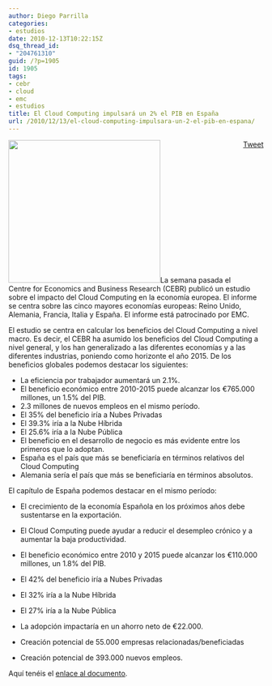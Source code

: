 ```yaml
---
author: Diego Parrilla
categories:
- estudios
date: 2010-12-13T10:22:15Z
dsq_thread_id:
- "204761310"
guid: /?p=1905
id: 1905
tags:
- cebr
- cloud
- emc
- estudios
title: El Cloud Computing impulsará un 2% el PIB en España
url: /2010/12/13/el-cloud-computing-impulsara-un-2-el-pib-en-espana/
---
```


<div style="float: right; margin-left: 10px;">
  <a href="https://twitter.com/share" class="twitter-share-button" data-via="nubeblog" data-hashtags="cebr,cloud,emc,estudios" data-count="vertical" data-url="/2010/12/13/el-cloud-computing-impulsara-un-2-el-pib-en-espana/">Tweet</a>
</div>

[<img class="alignright size-medium wp-image-1907" title="Europe_map" src="/wp-content/uploads/Europe_map-300x282.jpg" alt="" width="300" height="282" srcset="/wp-content/uploads/Europe_map-300x282.jpg 300w, /wp-content/uploads/Europe_map.jpg 500w" sizes="(max-width: 300px) 100vw, 300px" />](/wp-content/uploads/Europe_map.jpg)La semana pasada el Centre for Economics and Business Research (CEBR) publicó un estudio sobre el impacto del Cloud Computing en la economía europea. El informe se centra sobre las cinco mayores economías europeas: Reino Unido, Alemania, Francia, Italia y España. El informe está patrocinado por EMC.

El estudio se centra en calcular los beneficios del Cloud Computing a nivel macro. Es decir, el CEBR ha asumido los beneficios del Cloud Computing a nivel general, y los han generalizado a las diferentes economías y a las diferentes industrias, poniendo como horizonte el año 2015. De los beneficios globales podemos destacar los siguientes:

  * La eficiencia por trabajador aumentará un 2.1%.
  * El beneficio económico entre 2010-2015 puede alcanzar los €765.000 millones, un 1.5% del PIB.
  * 2.3 millones de nuevos empleos en el mismo período.
  * El 35% del beneficio iría a Nubes Privadas
  * El 39.3% iría a la Nube Híbrida
  * El 25.6% iría a la Nube Pública
  * El beneficio en el desarrollo de negocio es más evidente entre los primeros que lo adoptan.
  * España es el país que más se beneficiaría en términos relativos del Cloud Computing
  * Alemania sería el país que más se beneficiaría en términos absolutos.

El capítulo de España podemos destacar en el mismo período:

  * El crecimiento de la economía Española en los próximos años debe sustentarse en la exportación.
  * El Cloud Computing puede ayudar a reducir el desempleo crónico y a aumentar la baja productividad.
  * El beneficio económico entre 2010 y 2015 puede alcanzar los €110.000 millones, un 1.8% del PIB.

  * El 42% del beneficio iría a Nubes Privadas
  * El 32% iría a la Nube Híbrida
  * El 27% iría a la Nube Pública
  * La adopción impactaría en un ahorro neto de €22.000.
  * Creación potencial de 55.000 empresas relacionadas/beneficiadas
  * Creación potencial de 393.000 nuevos empleos.

Aquí tenéis el [enlace al documento](http://uk.emc.com/microsites/2010/cloud-dividend/index.htm).
